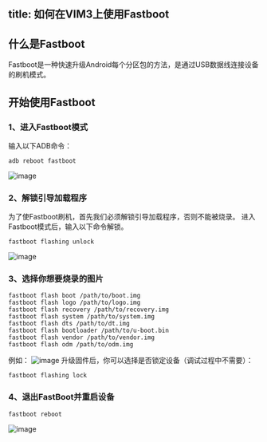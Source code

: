 title: 如何在VIM3上使用Fastboot
---
## 什么是Fastboot
Fastboot是一种快速升级Android每个分区包的方法，是通过USB数据线连接设备的刷机模式。

## 开始使用Fastboot
### 1、进入Fastboot模式
输入以下ADB命令：
```
adb reboot fastboot
```
![image](/images/vim3/How_To_Use_Fastboot_On_VIM3_1.png)


### 2、解锁引导加载程序
为了使Fastboot刷机，首先我们必须解锁引导加载程序，否则不能被烧录。
进入Fastboot模式后，输入以下命令解锁。
```
fastboot flashing unlock
```
![image](/images/vim3/How_To_Use_Fastboot_On_VIM3_2.png)

### 3、选择你想要烧录的图片
```
fastboot flash boot /path/to/boot.img
fastboot flash logo /path/to/logo.img
fastboot flash recovery /path/to/recovery.img
fastboot flash system /path/to/system.img
fastboot flash dts /path/to/dt.img
fastboot flash bootloader /path/to/u-boot.bin
fastboot flash vendor /path/to/vendor.img
fastboot flash odm /path/to/odm.img
```
例如：
![image](/images/vim3/How_To_Use_Fastboot_On_VIM3_3.png)
升级固件后，你可以选择是否锁定设备（调试过程中不需要）：
```
fastboot flashing lock
```

### 4、退出FastBoot并重启设备
```
fastboot reboot
```
![image](/images/vim3/How_To_Use_Fastboot_On_VIM3_4.png)
